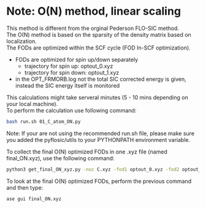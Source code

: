# Note: O(N) method, linear scaling 

This method is different from the orginal Pederson FLO-SIC method.  
The O(N) method is based on the sparsity of the density matrix based on localization.   
The FODs are optimized within the SCF cycle (FOD In-SCF optimization).   

* FODs are optimized for spin up/down separately
  * trajectory for spin up: optout_0.xyz
  * trajectory for spin down: optout_1.xyz 
* in the OPT_FRMORB.log not the total SIC corrected energy is given, instead the SIC energy 
itself is monitored 


This calculations might take serveral minutes (5 - 10 mins depending on your local machine).   
To perform the calculation use following command:  

```bash 
bash run.sh 01_C_atom_ON.py
```
Note: If your are not using the recommended run.sh file, please make sure you added the pyflosic/utils 
to your PYTHONPATH environment variable. 

To collect the final O(N) optimized FODs in one .xyz file (named final_ON.xyz), use the following command: 
```bash
python3 get_final_ON_xyz.py -nuc C.xyz -fod1 optout_0.xyz -fod2 optout_1.xyz 
```
To look at the final O(N) optimized FODs, perform the previous command and then type:
```bash
ase gui final_ON.xyz
```
